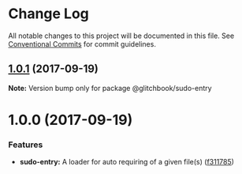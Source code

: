 # Change Log

All notable changes to this project will be documented in this file.
See [Conventional Commits](https://conventionalcommits.org) for commit guidelines.

<a name="1.0.1"></a>
## [1.0.1](https://github.com/glitchbook/glitchbook/compare/v1.0.0...v1.0.1) (2017-09-19)




**Note:** Version bump only for package @glitchbook/sudo-entry

<a name="1.0.0"></a>
# 1.0.0 (2017-09-19)


### Features

* **sudo-entry:** A loader for auto requiring of a given file(s) ([f311785](https://github.com/glitchbook/glitchbook/commit/f311785))

